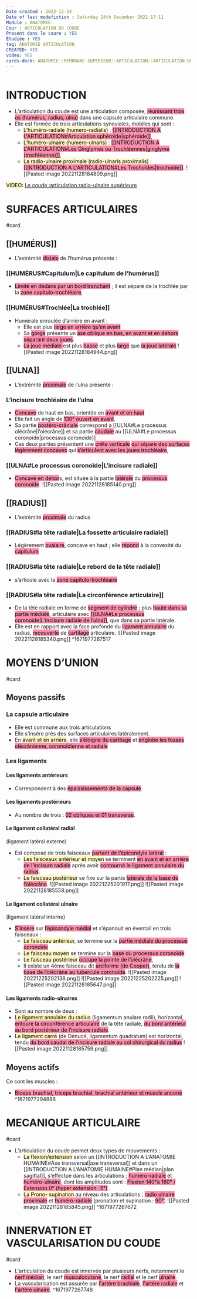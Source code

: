 ```yaml
---
Date created : 2022-12-24
Date of last modefiction : Saturday 24th December 2022 17:11
Module : ANATOMIE
Cour : ARTICULATION DU COUDE
Present dans le coure : YES
Étudiée : YES
tag: ANATOMIE ARTICULATION
CREATED: YES
video: YES
cards-deck: ANATOMIE::MEMBRANE SUPERIEUR::ARTICULATION::ARTICULATION DU COUDE
---
```

```toc
```

# INTRODUCTION 
- L’articulation du coude est une articulation composée, <mark style="background: #FF5582A6;">réunissant trois os (humérus, radius, ulna)</mark> dans une capsule articulaire commune. 
- Elle est formée de trois articulations synoviales, mobiles qui sont : 
	- <mark style="background: #FFF3A3A6;">L’huméro-radiale (humero-radialis)</mark> : <mark style="background: #FF5582A6;">[[INTRODUCTION A L'ARTICULATION#Articulation sphéroïde|sphéroïde]]</mark>, 
	- <mark style="background: #FFF3A3A6;">L’huméro-ulnaire (humero-ulnaris)</mark> : <mark style="background: #FF5582A6;">[[INTRODUCTION A L'ARTICULATION#Les Ginglymes ou Trochléennes|ginglyme (trochléenne)]]</mark>, 
	- <mark style="background: #FFF3A3A6;">La radio-ulnaire proximale (radio-ulnaris proximalis)</mark> : <mark style="background: #FF5582A6;">[[INTRODUCTION A L'ARTICULATION#Les Trochoïdes|trochoïde]]</mark>.
![[Pasted image 20221128184809.png]]

<mark style="background: #FFF3A3A6;">VIDEO:</mark> [Le coude :articulation radio-ulnaire supérieure](https://www.youtube.com/watch?v=klxqo2RrZJE)
# SURFACES ARTICULAIRES
#card
## [[HUMÉRUS]] 
- L’extrémité <mark style="background: #FF5582A6;">distale</mark> de l’humérus présente : 
### [[HUMÉRUS#Capitulum|Le capitulum de l’humérus]]
- <mark style="background: #FF5582A6;">Limité en dedans par un bord tranchant</mark> ; il est séparé de la trochlée par la <mark style="background: #FF5582A6;">zone capitulo-trochléaire</mark>,
### [[HUMÉRUS#Trochlée|La trochlée]]
- Humérale enroulée d’arrière en avant : 
	- Elle est plus <mark style="background: #FF5582A6;">large en arrière qu’en avant</mark> 
	- Sa <mark style="background: #FF5582A6;">gorge</mark> présente un <mark style="background: #FF5582A6;">axe oblique en bas, en avant et en dehors séparant deux joues</mark>. 
	- <mark style="background: #FF5582A6;">La joue médiale </mark> est plus <mark style="background: #FF5582A6;">basse</mark> et plus <mark style="background: #FF5582A6;">large</mark> que <mark style="background: #FF5582A6;">la joue latérale</mark>
![[Pasted image 20221128184944.png]]
## [[ULNA]]
- L’extrémité <mark style="background: #FF5582A6;">proximale</mark> de l’ulna présente :
### L’incisure trochléaire de l’ulna
- <mark style="background: #FF5582A6;">Concave</mark> de haut en bas, orientée en <mark style="background: #FF5582A6;">avant et en haut</mark> 
- Elle fait un angle de <mark style="background: #FF5582A6;">130° ouvert en avant</mark>.
- Sa partie <mark style="background: #FF5582A6;">postéro-crâniale</mark> correspond à [[ULNA#Le processus olécrâne|l’olécrâne]] et sa partie <mark style="background: #FF5582A6;">caudale</mark> au [[ULNA#Le processus coronoïde|processus coronoïde]] 
-  Ces deux parties présentent une <mark style="background: #FF5582A6;">crête verticale</mark> <mark style="background: #FF5582A6;">qui sépare des surfaces légèrement concaves</mark> qui <mark style="background: #FF5582A6;">s’articulent avec les joues trochléaire</mark>, 
### [[ULNA#Le processus coronoïde|L’incisure radiale]]
- <mark style="background: #FF5582A6;">Concave en dehor</mark>s, est située à la partie <mark style="background: #FF5582A6;">latérale</mark> du <mark style="background: #FF5582A6;">processus coronoïde</mark>.
![[Pasted image 20221128185140.png]]
## [[RADIUS]]
- L’extrémité <mark style="background: #FF5582A6;">proximale</mark> du radius
### [[RADIUS#la tête radiale|La fossette articulaire radiale]]
- Légèrement <mark style="background: #FF5582A6;">ovalaire</mark>, concave en haut ; elle <mark style="background: #FF5582A6;">répond</mark> à la convexité du <mark style="background: #FF5582A6;">capitulum</mark> 
### [[RADIUS#la tête radiale|Le rebord de la tête radiale]]
- s’articule avec la <mark style="background: #FF5582A6;">zone capitulo-trochléaire</mark>
### [[RADIUS#la tête radiale|La circonférence articulaire]]
- De la tête radiale en forme de <mark style="background: #FF5582A6;">segment de cylindre</mark> ; plus <mark style="background: #FF5582A6;">haute dans sa partie médiale</mark>, articulaire avec <mark style="background: #FF5582A6;">[[ULNA#Le processus coronoïde|L’incisure radiale de l’ulna]]</mark>, que dans sa partie latérale. 
- Elle est en rapport avec la face profonde du <mark style="background: #FF5582A6;">ligament annulaire</mark> du radius, <mark style="background: #FF5582A6;">recouverte</mark> de <mark style="background: #FF5582A6;">cartilage</mark> articulaire.
![[Pasted image 20221128185340.png]]
^1671977267517


# MOYENS D’UNION
#card 
## Moyens passifs
### La capsule articulaire
- Elle est commune aux trois articulations 
- Elle s’insère près des surfaces articulaires latéralement. 
- En <mark style="background: #FFF3A3A6;">avant et en arrière</mark>, elle <mark style="background: #FF5582A6;">s’éloigne du cartilage</mark> et <mark style="background: #FF5582A6;">englobe les fosses olécrânienne, coronoïdienne et radiale</mark>
### Les ligaments
#### Les ligaments antérieurs
- Correspondent à des <mark style="background: #FF5582A6;">épaississements de la capsule</mark>.
#### Les ligaments postérieurs 
- Au nombre de trois : <mark style="background: #FF5582A6;">02 obliques et 01 transverse</mark>. 
#### Le ligament collatéral radial
(ligament latéral externe)
- Est composé de trois faisceaux <mark style="background: #FF5582A6;">partant de l’épicondyle latéral</mark> : 
	- <mark style="background: #FFF3A3A6;">Les faisceaux antérieur et moyen</mark> se terminent <mark style="background: #FF5582A6;">en avant et en arrière de l’incisure radiale</mark> après avoir <mark style="background: #FF5582A6;">contourné le ligament annulaire du radius</mark>. 
	- <mark style="background: #FFF3A3A6;">Le faisceau postérieur</mark> se fixe sur la partie <mark style="background: #FF5582A6;">latérale de la base de l’olécrâne</mark>.
![[Pasted image 20221225201917.png]]
![[Pasted image 20221128185558.png]]
#### Le ligament collatéral ulnaire
(ligament latéral interne) 
- <mark style="background: #FF5582A6;">S’insère</mark> sur <mark style="background: #FF5582A6;">l’épicondyle médial</mark> et s’épanouit en éventail en trois faisceaux :
	- <mark style="background: #FFF3A3A6;">Le faisceau antérieur</mark>, se termine sur la <mark style="background: #FF5582A6;">partie médiale du processus coronoïde </mark>
	- <mark style="background: #FFF3A3A6;">Le faisceau moyen</mark> se termine sur la <mark style="background: #FF5582A6;">base du processus coronoïde</mark> 
	- <mark style="background: #FFF3A3A6;">Le faisceau postérieur</mark> <mark style="background: #FF5582A6;">occupe la pointe de l’olécrâne</mark>, 
	- Il existe un 4ème faisceau dit <mark style="background: #FF5582A6;">arciforme (de Cooper)</mark>, tendu de <mark style="background: #FF5582A6;">la base de l’olécrâne au tubercule coronoïde</mark>.
![[Pasted image 20221225202138.png]]
![[Pasted image 20221225202225.png]]
![[Pasted image 20221128185647.png]]
#### Les ligaments radio-ulnaires
- Sont au nombre de deux : 
- <mark style="background: #FFF3A3A6;">Le ligament annulaire du radius</mark> (ligamentum anulare radii), horizontal, <mark style="background: #FF5582A6;">entoure la circonférence articulaire</mark> de la tête radiale, <mark style="background: #FF5582A6;">du bord antérieur au bord postérieur de l’incisure radiale</mark>. 
- <mark style="background: #FFF3A3A6;">Le ligament carré</mark> (de Dénucé, ligamentum quadratum) est horizontal, tendu <mark style="background: #FF5582A6;">du bord caudal de l’incisure radiale au col chirurgical du radius</mark>
![[Pasted image 20221128185759.png]]
## Moyens actifs
Ce sont les muscles : 
- <mark style="background: #FF5582A6;">Biceps brachial, triceps brachial, brachial antérieur et muscle anconé</mark>
^1671977294886

# MECANIQUE ARTICULAIRE
#card 
- L’articulation du coude permet deux types de mouvements : 
	- <mark style="background: #FFF3A3A6;">La flexion/extension</mark> selon un [[INTRODUCTION A L’ANATOMIE HUMAINE#Axe transversal|axe transversal]] et dans un [[INTRODUCTION A L’ANATOMIE HUMAINE#Plan médian|plan sagittal]], s’effectue dans les articulations ; <mark style="background: #FF5582A6;">huméro-radiale</mark> et <mark style="background: #FF5582A6;">huméro-ulnaire</mark>, dont les amplitudes sont : <mark style="background: #FF5582A6;">Flexion 140°à 160° / Extension 0° (hyper extension -5°)</mark> . 
	-  <mark style="background: #FFF3A3A6;">La Prono- supination</mark> au niveau des articulations ; <mark style="background: #FF5582A6;">radio ulnaire proximale</mark> et <mark style="background: #FF5582A6;">huméro-radiale</mark> (pronation et supination : <mark style="background: #FF5582A6;">90°</mark>)
![[Pasted image 20221128185845.png]]
^1671977267672

# INNERVATION ET VASCULARISATION DU COUDE
#card 
 - L'articulation du coude est innervée par plusieurs nerfs, notamment le <mark style="background: #FF5582A6;">nerf médian</mark>, le nerf <mark style="background: #FF5582A6;">musculocutané</mark>, le nerf <mark style="background: #FF5582A6;">radial</mark> et le nerf <mark style="background: #FF5582A6;">ulnaire</mark>. 
 - La vascularisation est assurée par <mark style="background: #FF5582A6;">l'artère brachiale</mark>, <mark style="background: #FF5582A6;">l'artère radiale</mark> et <mark style="background: #FF5582A6;">l'artère ulnaire</mark>.
^1671977267748


